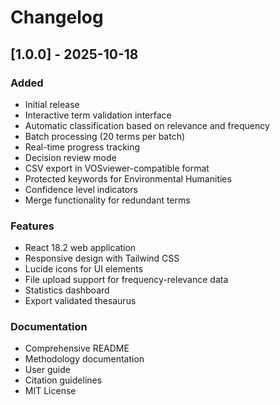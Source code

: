 # Changelog

## [1.0.0] - 2025-10-18

### Added
- Initial release
- Interactive term validation interface
- Automatic classification based on relevance and frequency
- Batch processing (20 terms per batch)
- Real-time progress tracking
- Decision review mode
- CSV export in VOSviewer-compatible format
- Protected keywords for Environmental Humanities
- Confidence level indicators
- Merge functionality for redundant terms

### Features
- React 18.2 web application
- Responsive design with Tailwind CSS
- Lucide icons for UI elements
- File upload support for frequency-relevance data
- Statistics dashboard
- Export validated thesaurus

### Documentation
- Comprehensive README
- Methodology documentation
- User guide
- Citation guidelines
- MIT License
```